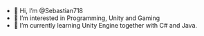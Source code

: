 - 👋 Hi, I’m @Sebastian718
- 👀 I’m interested in Programming, Unity and Gaming
- 🌱 I’m currently learning Unity Engine together with C# and Java.

<!---
Sebastian718/Sebastian718 is a ✨ special ✨ repository because its `README.md` (this file) appears on your GitHub profile.
You can click the Preview link to take a look at your changes.
--->
